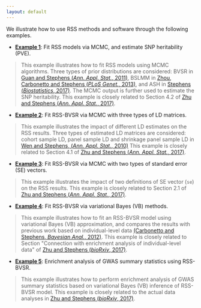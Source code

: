 ```yaml
---
layout: default
---
```


[Zhu and Stephens (*Ann. Appl. Stat.*, 2017)]: https://projecteuclid.org/euclid.aoas/1507168840
[Zhu and Stephens (*bioRxiv*, 2017)]: https://doi.org/10.1101/160770 

We illustrate how to use RSS methods and software through the following examples.

- [**Example 1**](Example-1): Fit RSS models via MCMC, and estimate SNP heritability (PVE).

> This example illustrates how to fit RSS models using MCMC
> algorithms. Three types of prior distributions are considered:
> BVSR in [Guan and Stephens (*Ann. Appl. Stat.*, 2011)](https://projecteuclid.org/euclid.aoas/1318514285),
> BSLMM in [Zhou, Carbonetto and Stephens (*PLoS Genet.*, 2013)](https://doi.org/10.1371/journal.pgen.1003264),
> and ASH in [Stephens (*Biostatistics*, 2017)](https://doi.org/10.1093/biostatistics/kxw041).
> The MCMC output is further used to estimate the SNP heritability.
> This example is closely related to Section 4.2 of [Zhu and Stephens (*Ann. Appl. Stat.*, 2017)][]. 

- [**Example 2**](Example-2): Fit RSS-BVSR via MCMC with three types of LD matrices.

> This example illustrates the impact of different LD estimates on the
> RSS results. Three types of estimated LD matrices are considered:
> cohort sample LD, panel sample LD and
> shrinkage panel sample LD in [Wen and Stephens, (*Ann. Appl. Stat.*, 2010)](https://www.ncbi.nlm.nih.gov/pubmed/21479081)
> This example is closely related to Section 4.1 of [Zhu and Stephens (*Ann. Appl. Stat.*, 2017)][]. 

- [**Example 3**](Example-3): Fit RSS-BVSR via MCMC with two types of standard error (SE) vectors.

> This example illustrates the impact of two definitions of
> SE vector (`se`) on the RSS results.
> This example is closely related to Section 2.1 of [Zhu and Stephens (*Ann. Appl. Stat.*, 2017)][].  

- [**Example 4**](Example-4): Fit RSS-BVSR via variational Bayes (VB) methods.

> This example illustrates how to fit an RSS-BVSR model using
> variational Bayes (VB) approximation, and compares the results with
> previous work based on individual-level data
> [(Carbonetto and Stephens, *Bayesian Anal.*, 2012)](https://projecteuclid.org/euclid.ba/1339616726).
> This example is closely related to Section "Connection with enrichment analysis of individual-level data" 
> of [Zhu and Stephens (*bioRxiv*, 2017)][].

- [**Example 5**](Example-5): Enrichment analysis of GWAS summary statistics using RSS-BVSR.

> This example illustrates how to perform enrichment analysis of GWAS summary statistics
> based on variational Bayes (VB) inference of RSS-BVSR model.
> This example is closely related to the actual data analyses in [Zhu and Stephens (*bioRxiv*, 2017)][].
